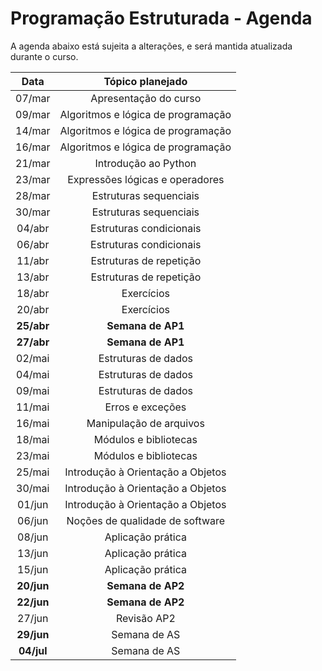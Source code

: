 # Programação Estruturada - Agenda

A agenda abaixo está sujeita a alterações, e será mantida atualizada durante o curso.

|  **Data**  |        **Tópico planejado**        |
|:----------:|:----------------------------------:|
|   07/mar   |        Apresentação do curso       |
|   09/mar   | Algoritmos e lógica de programação |
|   14/mar   | Algoritmos e lógica de programação |
|   16/mar   | Algoritmos e lógica de programação |
|   21/mar   |        Introdução ao Python        |
|   23/mar   |   Expressões lógicas e operadores  |
|   28/mar   |       Estruturas sequenciais       |
|   30/mar   |       Estruturas sequenciais       |
|   04/abr   |       Estruturas condicionais      |
|   06/abr   |       Estruturas condicionais      |
|   11/abr   |       Estruturas de repetição      |
|   13/abr   |       Estruturas de repetição      |
|   18/abr   |             Exercícios             |
|   20/abr   |             Exercícios             |
| **25/abr** |          **Semana de AP1**         |
| **27/abr** |          **Semana de AP1**         |
|   02/mai   |         Estruturas de dados        |
|   04/mai   |         Estruturas de dados        |
|   09/mai   |         Estruturas de dados        |
|   11/mai   |          Erros e exceções          |
|   16/mai   |       Manipulação de arquivos      |
|   18/mai   |        Módulos e bibliotecas       |
|   23/mai   |        Módulos e bibliotecas       |
|   25/mai   |  Introdução à Orientação a Objetos |
|   30/mai   |  Introdução à Orientação a Objetos |
|   01/jun   |  Introdução à Orientação a Objetos |
|   06/jun   |   Noções de qualidade de software  |
|   08/jun   |          Aplicação prática         |
|   13/jun   |          Aplicação prática         |
|   15/jun   |          Aplicação prática         |
| **20/jun** |          **Semana de AP2**         |
| **22/jun** |          **Semana de AP2**         |
|   27/jun   |             Revisão AP2            |
| **29/jun** |            Semana de AS            |
| **04/jul** |            Semana de AS            |